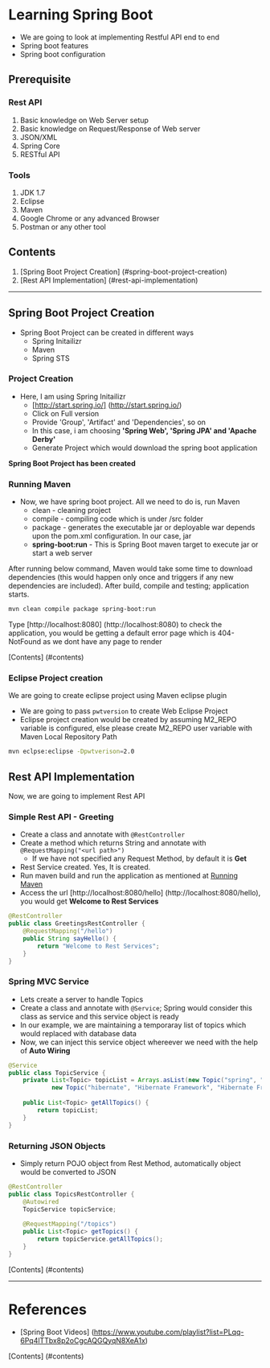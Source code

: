 # Learning Spring Boot
* We are going to look at implementing Restful API end to end 
* Spring boot features
* Spring boot configuration

## Prerequisite

### Rest API
1. Basic knowledge on Web Server setup
2. Basic knowledge on Request/Response of Web server
3. JSON/XML
4. Spring Core
5. RESTful API

### Tools
1. JDK 1.7
2. Eclipse
3. Maven
4. Google Chrome or any advanced Browser
5. Postman or any other tool

## Contents
1. [Spring Boot Project Creation] (#spring-boot-project-creation)
2. [Rest API Implementation] (#rest-api-implementation)

---

## Spring Boot Project Creation
* Spring Boot Project can be created in different ways
  * Spring Initailizr
  * Maven
  * Spring STS
  
### Project Creation
* Here, I am using Spring Initailizr
  * [http://start.spring.io/] (http://start.spring.io/)
  * Click on Full version
  * Provide 'Group', 'Artifact' and 'Dependencies', so on 
  * In this case, i am choosing __'Spring Web', 'Spring JPA' and 'Apache Derby'__
  * Generate Project which would download the spring boot application

__Spring Boot Project has been created__
  
### Running Maven
* Now, we have spring boot project.  All we need to do is, run Maven
  * clean - cleaning project
  * compile - compiling code which is under /src folder
  * package - generates the executable jar or deployable war depends upon the pom.xml configuration.  In our case, jar
  * __spring-boot:run__ - This is Spring Boot maven target to execute jar or start a web server

After running below command, Maven would take some time to download dependencies (this would happen only once and triggers if any new dependencies are included).
After build, compile and testing; application starts.

```sh
mvn clean compile package spring-boot:run
```

Type [http://localhost:8080] (http://localhost:8080) to check the application, you would be getting a default error page which is 404-NotFound as we dont have any page to render

[Contents] (#contents)

### Eclipse Project creation
We are going to create eclipse project using Maven eclipse plugin
* We are going to pass `pwtversion` to create Web Eclipse Project
* Eclipse project creation would be created by assuming M2_REPO variable is configured, else please create M2_REPO user variable with Maven Local Repository Path

```sh
mvn eclpse:eclipse -Dpwtverison=2.0
```

## Rest API Implementation
Now, we are going to implement Rest API

### Simple Rest API - Greeting
* Create a class and annotate with `@RestController`
* Create a method which returns String and annotate with `@RequestMapping("<url path>")`
  * If we have not specified any Request Method, by default it is __Get__
* Rest Service created.  Yes, It is created.
* Run maven build and run the application as mentioned at [Running Maven](#running-maven)
* Access the url [http://localhost:8080/hello] (http://localhost:8080/hello), you would get __Welcome to Rest Services__

```java
@RestController
public class GreetingsRestController {
	@RequestMapping("/hello")
	public String sayHello() {
		return "Welcome to Rest Services";
	}
}
```

### Spring MVC Service
* Lets create a server to handle Topics
* Create a class and annotate with `@Service`; Spring would consider this class as service and this service object is ready
* In our example, we are maintaining a temporaray list of topics which would replaced with database data
* Now, we can inject this service object whereever we need with the help of __Auto Wiring__

```java
@Service
public class TopicService {
	private List<Topic> topicList = Arrays.asList(new Topic("spring", "Spring Framework", "Spring Framework Description"),
			new Topic("hibernate", "Hibernate Framework", "Hibernate Framework Description"));
	
	public List<Topic> getAllTopics() {
		return topicList;
	}
}
```

### Returning JSON Objects
* Simply return POJO object from Rest Method, automatically object would be converted to JSON

```java
@RestController
public class TopicsRestController {
	@Autowired
	TopicService topicService;
	
	@RequestMapping("/topics")
	public List<Topic> getTopics() {
		return topicService.getAllTopics();
	}
}
```

[Contents] (#contents)

---
# References
* [Spring Boot Videos] (https://www.youtube.com/playlist?list=PLqq-6Pq4lTTbx8p2oCgcAQGQyqN8XeA1x)

[Contents] (#contents)
